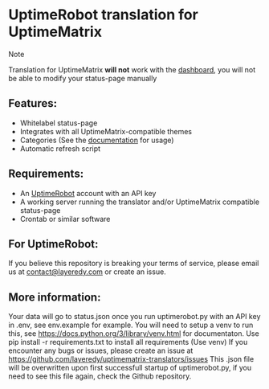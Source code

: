 # UptimeRobot translation for UptimeMatrix
> [!NOTE]
> Translation for UptimeMatrix **will not** work with the [dashboard](https://app.upptimematrix.com), you will not be able to modify your status-page manually

## Features:
- Whitelabel status-page
- Integrates with all UptimeMatrix-compatible themes
- Categories (See the [documentation](https://lyrdy.co/dko4) for usage)
- Automatic refresh script


## Requirements:
- An [UptimeRobot](https://uptimerobot.com/) account with an API key
- A working server running the translator and/or UptimeMatrix compatible status-page
- Crontab or similar software


## For UptimeRobot:
If you believe this repository is breaking your terms of service, please email us at contact@layeredy.com or create an issue.


## More information:
Your data will go to status.json once you run uptimerobot.py with an API key in .env, see env.example for example.
You will need to setup a venv to run this, see https://docs.python.org/3/library/venv.html for documentaton.
Use pip install -r requirements.txt to install all requirements (Use venv)
If you encounter any bugs or issues, please create an issue at https://github.com/layeredy/uptimematrix-translators/issues
This .json file will be overwritten upon first successfull startup of uptimerobot.py, if you need to see this file again, check the Github repository.